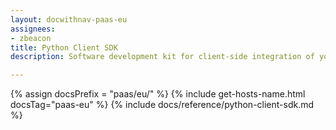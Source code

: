 ```yaml
---
layout: docwithnav-paas-eu
assignees:
- zbeacon
title: Python Client SDK
description: Software development kit for client-side integration of your Python projects 

---
```


{% assign docsPrefix = "paas/eu/" %}
{% include get-hosts-name.html docsTag="paas-eu" %}
{% include docs/reference/python-client-sdk.md %}
